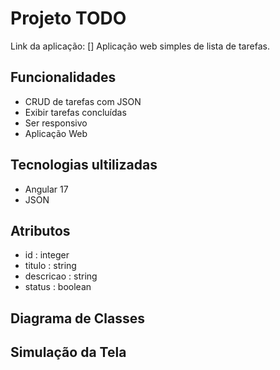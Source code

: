 # Projeto TODO

Link da aplicação: []
Aplicação web simples de lista de tarefas.

## Funcionalidades

- CRUD de tarefas com JSON
- Exibir tarefas concluídas
- Ser responsivo
- Aplicação Web

## Tecnologias ultilizadas

- Angular 17
- JSON
	
## Atributos

- id : integer
- titulo : string
- descricao : string
- status : boolean
	
## Diagrama de Classes

## Simulação da Tela




